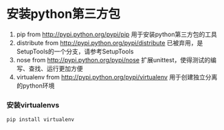 # 安装python第三方包
1. pip from http://pypi.python.org/pypi/pip    用于安装python第三方包的工具
2. distribute from http://pypi.python.org/pypi/distribute    已被弃用，是SetupTools的一个分支，请参考SetupTools
3. nose from http://pypi.python.org/pypi/nose    扩展unittest，使得测试的编写、查找、运行更加方便
4. virtualenv from http://pypi.python.org/pypi/virtualenv    用于创建独立分离的python环境

### 安装virtualenvs 
```
pip install virtualenv
```
